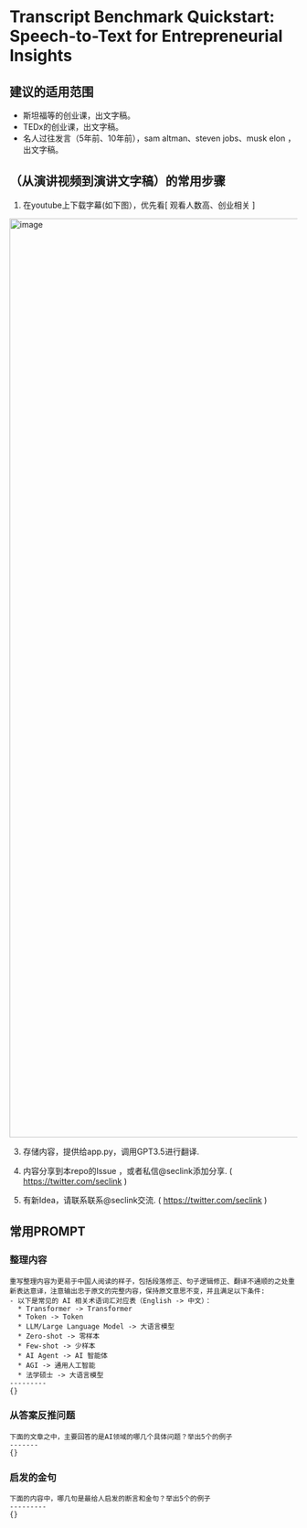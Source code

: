 # Transcript Benchmark Quickstart: Speech-to-Text for Entrepreneurial Insights
## 建议的适用范围
 - 斯坦福等的创业课，出文字稿。
 - TEDx的创业课，出文字稿。
 - 名人过往发言（5年前、10年前），sam altman、steven jobs、musk elon ，出文字稿。
## （从演讲视频到演讲文字稿）的常用步骤
1. 在youtube上下载字幕(如下图），优先看[ 观看人数高、创业相关 ]
<img width="1608" alt="image" src="https://github.com/zgimszhd61/Transcript-benchmark-quickstart/assets/114722053/663a796b-f06a-4067-8b06-64fda27b5d29">

3. 存储内容，提供给app.py，调用GPT3.5进行翻译.

4. 内容分享到本repo的Issue ，或者私信@seclink添加分享. ( https://twitter.com/seclink )

5. 有新Idea，请联系联系@seclink交流. ( https://twitter.com/seclink )


## 常用PROMPT
### 整理内容
```
重写整理内容为更易于中国人阅读的样子，包括段落修正、句子逻辑修正、翻译不通顺的之处重新表达意译，注意输出忠于原文的完整内容，保持原文意思不变，并且满足以下条件:
- 以下是常见的 AI 相关术语词汇对应表（English -> 中文）：
  * Transformer -> Transformer
  * Token -> Token
  * LLM/Large Language Model -> 大语言模型
  * Zero-shot -> 零样本
  * Few-shot -> 少样本
  * AI Agent -> AI 智能体
  * AGI -> 通用人工智能
  * 法学硕士 -> 大语言模型
---------
{}
```


### 从答案反推问题
```
下面的文章之中，主要回答的是AI领域的哪几个具体问题？举出5个的例子
-------
{}
```

### 启发的金句
```
下面的内容中，哪几句是最给人启发的断言和金句？举出5个的例子
---------
{}
```


